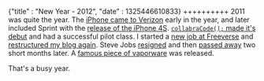 {"title" : "New Year - 2012", "date" : 1325446610833}
++++++++++
2011 was quite the year. The [iPhone came to Verizon][jk iphone] early in the year, and later included Sprint with the [release of the iPhone 4S][apple 4s]. [`collabraCode();` made it's debut][jk cc] and had a successful pilot class. I started a [new job at Freeverse][jk freeverse] and [restructured my blog again][jk blogging]. Steve Jobs [resigned][jk sj] and then [passed away][apple sj] two short months later. A [famous piece of vaporware][jk tm2] was released.

That's a busy year.

[jk iphone]: http://joshuakehn.com/2011/2/4/iPhone-4-on-Verizon.html "iPhone 4 on Verizon"
[jk cc]: http://joshuakehn.com/2011/3/1/collabraCode.html "collabraCode();"
[jk freeverse]: http://joshuakehn.com/2011/5/10/New-Job-ngmoco-and-Freeverse.html "ngmoco:) and Freeverse"
[jk blogging]: http://joshuakehn.com/2011/7/21/Static-File-Blogging.html "Static File Blogging"
[apple 4s]: http://www.apple.com/pr/library/2011/10/04Apple-Launches-iPhone-4S-iOS-5-iCloud.html "Apple PR for iPhone 4S, iOS 5, and iCloud"
[jk sj]: http://joshuakehn.com/2011/8/24/Steve-Jobs-Resigns.html
[apple sj]: http://www.apple.com/stevejobs/ "Remembering Steve Jobs"
[jk tm2]: http://joshuakehn.com/2011/12/13/TextMate-2-Alpha.html "TextMate 2 Alpha Released"